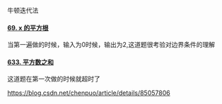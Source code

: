 



牛顿迭代法



#### [69. x 的平方根](https://leetcode-cn.com/problems/sqrtx/)



当第一遍做的时候，输入为0时候，输出为2,这道题很考验对边界条件的理解







#### [633. 平方数之和](https://leetcode-cn.com/problems/sum-of-square-numbers/)

这道题在第一次做的时候就超时了









https://blog.csdn.net/chenpuo/article/details/85057806